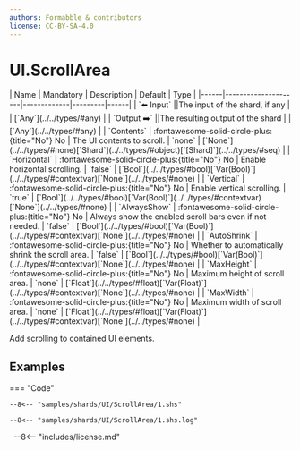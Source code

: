 ```yaml
---
authors: Formabble & contributors
license: CC-BY-SA-4.0
---
```



# UI.ScrollArea

<div class="sh-parameters" markdown="1">
| Name | Mandatory | Description | Default | Type |
|------|---------------------|-------------|---------|------|
| `⬅️ Input` ||The input of the shard, if any | | [`Any`](../../types/#any) |
| `Output ➡️` ||The resulting output of the shard | | [`Any`](../../types/#any) |
| `Contents` | :fontawesome-solid-circle-plus:{title="No"} No  | The UI contents to scroll. | `none` | [`None`](../../types/#none)[`Shard`](../../types/#object)[`[Shard]`](../../types/#seq) |
| `Horizontal` | :fontawesome-solid-circle-plus:{title="No"} No  | Enable horizontal scrolling. | `false` | [`Bool`](../../types/#bool)[`Var(Bool)`](../../types/#contextvar)[`None`](../../types/#none) |
| `Vertical` | :fontawesome-solid-circle-plus:{title="No"} No  | Enable vertical scrolling. | `true` | [`Bool`](../../types/#bool)[`Var(Bool)`](../../types/#contextvar)[`None`](../../types/#none) |
| `AlwaysShow` | :fontawesome-solid-circle-plus:{title="No"} No  | Always show the enabled scroll bars even if not needed. | `false` | [`Bool`](../../types/#bool)[`Var(Bool)`](../../types/#contextvar)[`None`](../../types/#none) |
| `AutoShrink` | :fontawesome-solid-circle-plus:{title="No"} No  | Whether to automatically shrink the scroll area. | `false` | [`Bool`](../../types/#bool)[`Var(Bool)`](../../types/#contextvar)[`None`](../../types/#none) |
| `MaxHeight` | :fontawesome-solid-circle-plus:{title="No"} No  | Maximum height of scroll area. | `none` | [`Float`](../../types/#float)[`Var(Float)`](../../types/#contextvar)[`None`](../../types/#none) |
| `MaxWidth` | :fontawesome-solid-circle-plus:{title="No"} No  | Maximum width of scroll area. | `none` | [`Float`](../../types/#float)[`Var(Float)`](../../types/#contextvar)[`None`](../../types/#none) |

</div>

Add scrolling to contained UI elements.

## Examples

=== "Code"

  ```x86asm linenums="1"
  --8<-- "samples/shards/UI/ScrollArea/1.shs"
  ```

  ```
  --8<-- "samples/shards/UI/ScrollArea/1.shs.log"
  ```
&nbsp;
--8<-- "includes/license.md"

